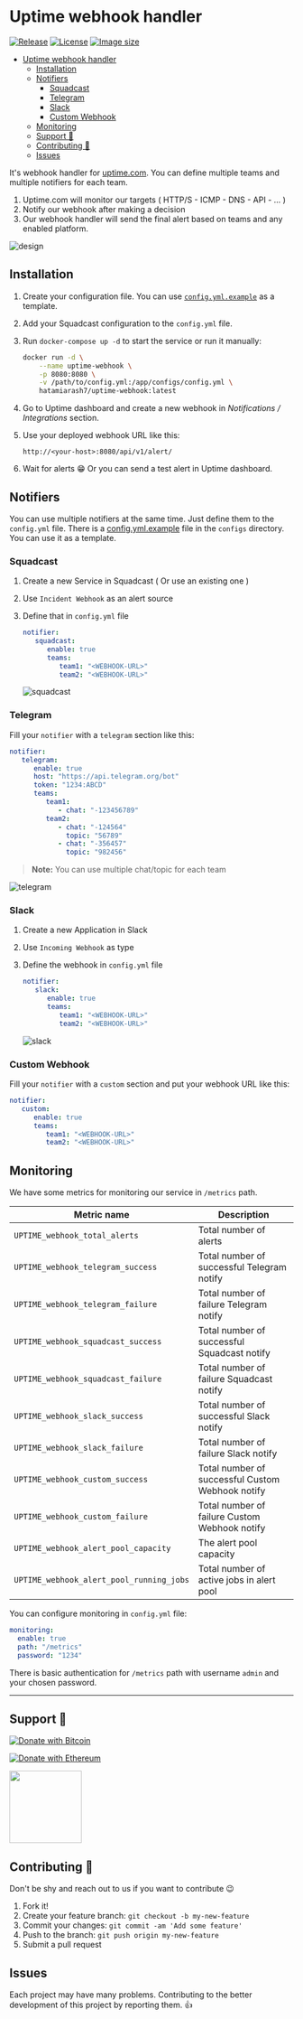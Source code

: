 # Uptime webhook handler

[![Release][release_badge]][release_link]
[![License][badge_license]][link_license]
[![Image size][badge_size_latest]][link_docker_hub]

- [Uptime webhook handler](#uptime-webhook-handler)
  - [Installation](#installation)
  - [Notifiers](#notifiers)
    - [Squadcast](#squadcast)
    - [Telegram](#telegram)
    - [Slack](#slack)
    - [Custom Webhook](#custom-webhook)
  - [Monitoring](#monitoring)
  - [Support 💛](#support-)
  - [Contributing 🤝](#contributing-)
  - [Issues](#issues)

It's webhook handler for [uptime.com](https://uptime.com). You can define multiple teams and multiple notifiers for each team.

1. Uptime.com will monitor our targets ( HTTP/S - ICMP - DNS - API - ... )
2. Notify our webhook after making a decision
3. Our webhook handler will send the final alert based on teams and any enabled platform.

![design](.github/design.jpeg)

## Installation

1. Create your configuration file. You can use [`config.yml.example`](./configs/config.yml.example) as a template.
2. Add your Squadcast configuration to the `config.yml` file.
3. Run `docker-compose up -d` to start the service or run it manually:

   ```bash
   docker run -d \
       --name uptime-webhook \
       -p 8080:8080 \
       -v /path/to/config.yml:/app/configs/config.yml \
       hatamiarash7/uptime-webhook:latest
   ```

4. Go to Uptime dashboard and create a new webhook in *Notifications / Integrations* section.
5. Use your deployed webhook URL like this:

   ```text
   http://<your-host>:8080/api/v1/alert/
   ```

6. Wait for alerts 😁 Or you can send a test alert in Uptime dashboard.

## Notifiers

You can use multiple notifiers at the same time. Just define them to the `config.yml` file. There is a [config.yml.example](./configs/config.yml.example) file in the `configs` directory. You can use it as a template.

### Squadcast

1. Create a new Service in Squadcast ( Or use an existing one )
2. Use `Incident Webhook` as an alert source
3. Define that in `config.yml` file

   ```yaml
   notifier:
      squadcast:
         enable: true
         teams:
            team1: "<WEBHOOK-URL>"
            team2: "<WEBHOOK-URL>"
   ```

   ![squadcast](.github/squadcast.png)

### Telegram

Fill your `notifier` with a `telegram` section like this:

```yaml
notifier:
   telegram:
      enable: true
      host: "https://api.telegram.org/bot"
      token: "1234:ABCD"
      teams:
         team1:
            - chat: "-123456789"
         team2:
            - chat: "-124564"
              topic: "56789"
            - chat: "-356457"
              topic: "982456"
```

> **Note:** You can use multiple chat/topic for each team

![telegram](.github/telegram.png)

### Slack

1. Create a new Application in Slack
2. Use `Incoming Webhook` as type
3. Define the webhook in `config.yml` file

   ```yaml
   notifier:
      slack:
         enable: true
         teams:
            team1: "<WEBHOOK-URL>"
            team2: "<WEBHOOK-URL>"
   ```

   ![slack](.github/slack.png)

### Custom Webhook

Fill your `notifier` with a `custom` section and put your webhook URL like this:

```yaml
notifier:
   custom:
      enable: true
      teams:
         team1: "<WEBHOOK-URL>"
         team2: "<WEBHOOK-URL>"
```

## Monitoring

We have some metrics for monitoring our service in `/metrics` path.

| Metric name                              | Description                                      |
| ---------------------------------------- | ------------------------------------------------ |
| `UPTIME_webhook_total_alerts`            | Total number of alerts                           |
| `UPTIME_webhook_telegram_success`        | Total number of successful Telegram notify       |
| `UPTIME_webhook_telegram_failure`        | Total number of failure Telegram notify          |
| `UPTIME_webhook_squadcast_success`       | Total number of successful Squadcast notify      |
| `UPTIME_webhook_squadcast_failure`       | Total number of failure Squadcast notify         |
| `UPTIME_webhook_slack_success`           | Total number of successful Slack notify          |
| `UPTIME_webhook_slack_failure`           | Total number of failure Slack notify             |
| `UPTIME_webhook_custom_success`          | Total number of successful Custom Webhook notify |
| `UPTIME_webhook_custom_failure`          | Total number of failure Custom Webhook notify    |
| `UPTIME_webhook_alert_pool_capacity`     | The alert pool capacity                          |
| `UPTIME_webhook_alert_pool_running_jobs` | Total number of active jobs in alert pool        |

You can configure monitoring in `config.yml` file:

```yaml
monitoring:
  enable: true
  path: "/metrics"
  password: "1234"
```

There is basic authentication for `/metrics` path with username `admin` and your chosen password.

---

## Support 💛

[![Donate with Bitcoin](https://img.shields.io/badge/Bitcoin-bc1qmmh6vt366yzjt3grjxjjqynrrxs3frun8gnxrz-orange)](https://donatebadges.ir/donate/Bitcoin/bc1qmmh6vt366yzjt3grjxjjqynrrxs3frun8gnxrz)

[![Donate with Ethereum](https://img.shields.io/badge/Ethereum-0x0831bD72Ea8904B38Be9D6185Da2f930d6078094-blueviolet)](https://donatebadges.ir/donate/Ethereum/0x0831bD72Ea8904B38Be9D6185Da2f930d6078094)

<div><a href="https://payping.ir/@hatamiarash7"><img src="https://cdn.payping.ir/statics/Payping-logo/Trust/blue.svg" height="128" width="128"></a></div>

## Contributing 🤝

Don't be shy and reach out to us if you want to contribute 😉

1. Fork it!
2. Create your feature branch: `git checkout -b my-new-feature`
3. Commit your changes: `git commit -am 'Add some feature'`
4. Push to the branch: `git push origin my-new-feature`
5. Submit a pull request

## Issues

Each project may have many problems. Contributing to the better development of this project by reporting them. 👍

[release_badge]: https://github.com/hatamiarash7/uptime-webhook/actions/workflows/docker.yml/badge.svg
[release_link]: https://github.com/hatamiarash7/uptime-webhook/actions/workflows/docker.yaml
[link_license]: https://github.com/hatamiarash7/uptime-webhook/blob/master/LICENSE
[badge_license]: https://img.shields.io/github/license/hatamiarash7/uptime-webhook.svg?longCache=true
[badge_size_latest]: https://img.shields.io/docker/image-size/hatamiarash7/uptime-webhook/latest?maxAge=30
[link_docker_hub]: https://hub.docker.com/r/hatamiarash7/uptime-webhook/

